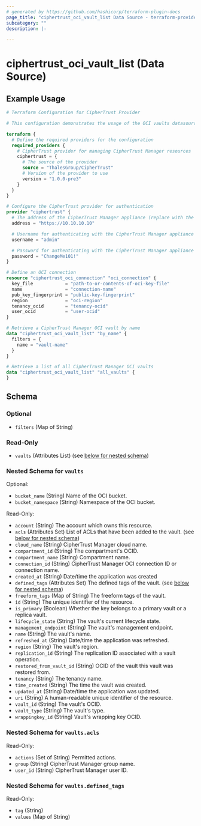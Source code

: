 ```yaml
---
# generated by https://github.com/hashicorp/terraform-plugin-docs
page_title: "ciphertrust_oci_vault_list Data Source - terraform-provider-ciphertrust"
subcategory: ""
description: |-
  
---
```


# ciphertrust_oci_vault_list (Data Source)



## Example Usage

```terraform
# Terraform Configuration for CipherTrust Provider

# This configuration demonstrates the usage of the OCI vaults datasource

terraform {
  # Define the required providers for the configuration
  required_providers {
    # CipherTrust provider for managing CipherTrust Manager resources
    ciphertrust = {
      # The source of the provider
      source = "ThalesGroup/CipherTrust"
      # Version of the provider to use
      version = "1.0.0-pre3"
    }
  }
}

# Configure the CipherTrust provider for authentication
provider "ciphertrust" {
  # The address of the CipherTrust Manager appliance (replace with the actual address)
  address = "https://10.10.10.10"

  # Username for authenticating with the CipherTrust Manager appliance
  username = "admin"

  # Password for authenticating with the CipherTrust Manager appliance
  password = "ChangeMe101!"
}

# Define an OCI connection
resource "ciphertrust_oci_connection" "oci_connection" {
  key_file            = "path-to-or-contents-of-oci-key-file"
  name                = "connection-name"
  pub_key_fingerprint = "public-key-fingerprint"
  region              = "oci-region"
  tenancy_ocid        = "tenancy-ocid"
  user_ocid           = "user-ocid"
}

# Retrieve a CipherTrust Manager OCI vault by name
data "ciphertrust_oci_vault_list" "by_name" {
  filters = {
    name = "vault-name"
  }
}

# Retrieve a list of all CipherTrust Manager OCI vaults
data "ciphertrust_oci_vault_list" "all_vaults" {
}
```

<!-- schema generated by tfplugindocs -->
## Schema

### Optional

- `filters` (Map of String)

### Read-Only

- `vaults` (Attributes List) (see [below for nested schema](#nestedatt--vaults))

<a id="nestedatt--vaults"></a>
### Nested Schema for `vaults`

Optional:

- `bucket_name` (String) Name of the OCI bucket.
- `bucket_namespace` (String) Namespace of the OCI bucket.

Read-Only:

- `account` (String) The account which owns this resource.
- `acls` (Attributes Set) List of ACLs that have been added to the vault. (see [below for nested schema](#nestedatt--vaults--acls))
- `cloud_name` (String) CipherTrust Manager cloud name.
- `compartment_id` (String) The compartment's OCID.
- `compartment_name` (String) Compartment name.
- `connection_id` (String) CipherTrust Manager OCI connection ID or connection name.
- `created_at` (String) Date/time the application was created
- `defined_tags` (Attributes Set) The defined tags of the vault. (see [below for nested schema](#nestedatt--vaults--defined_tags))
- `freeform_tags` (Map of String) The freeform tags of the vault.
- `id` (String) The unique identifier of the resource.
- `is_primary` (Boolean) Whether the key belongs to a primary vault or a replica vault.
- `lifecycle_state` (String) The vault's current lifecycle state.
- `management_endpoint` (String) The vault's management endpoint.
- `name` (String) The vault's name.
- `refreshed_at` (String) Date/time the application was refreshed.
- `region` (String) The vault's region.
- `replication_id` (String) The replication ID associated with a vault operation.
- `restored_from_vault_id` (String) OCID of the vault this vault was restored from.
- `tenancy` (String) The tenancy name.
- `time_created` (String) The time the vault was created.
- `updated_at` (String) Date/time the application was updated.
- `uri` (String) A human-readable unique identifier of the resource.
- `vault_id` (String) The vault's OCID.
- `vault_type` (String) The vault's type.
- `wrappingkey_id` (String) Vault's wrapping key OCID.

<a id="nestedatt--vaults--acls"></a>
### Nested Schema for `vaults.acls`

Read-Only:

- `actions` (Set of String) Permitted actions.
- `group` (String) CipherTrust Manager group name.
- `user_id` (String) CipherTrust Manager user ID.


<a id="nestedatt--vaults--defined_tags"></a>
### Nested Schema for `vaults.defined_tags`

Read-Only:

- `tag` (String)
- `values` (Map of String)
